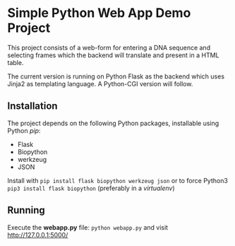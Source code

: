 # Simple Python Web App Demo Project #

This project consists of a web-form for entering a DNA sequence and selecting frames which the backend will translate and present in a HTML table.

The current version is running on Python Flask as the backend which uses Jinja2 as templating language. A Python-CGI version will follow.

## Installation ##

The project depends on the following Python packages, installable using Python *pip*:

* Flask
* Biopython
* werkzeug
* JSON

Install with `pip install flask biopython werkzeug json` or to force Python3 `pip3 install flask biopython` (preferably in a *virtualenv*)

## Running ##

Execute the **webapp.py** file: `python webapp.py` and visit http://127.0.0.1:5000/
